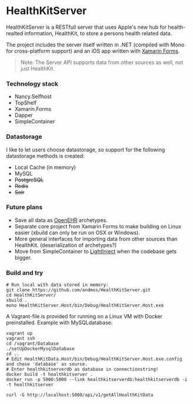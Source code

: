 HealthKitServer
===
HealthKitServer is a RESTfull server that uses Apple's new hub for health-realted information, HealthKit, to store a persons health related data.

The project includes the server itself written in .NET (compiled with Mono for cross-platform support) and an iOS app written with [Xamarin Forms](http://xamarin.com/forms).

>Note: The Server API supports data from other sources as well, not just HealthKit.  

### Technology stack
* Nancy.Selfhost
* TopShelf
* Xamarin.Forms
* Dapper
* SimpleContainer

### Datastorage

I like to let users choose datastorage, so support for the following datastorage methods is created:
* Local Cache (in memory)
* MySQL
* ~~PostgreSQL~~
* ~~Redis~~
* ~~Solr~~

### Future plans
* Save all data as [OpenEHR](http://www.openehr.org/) archetypes.
* Separate core project from Xamarin Forms to make building on Linux easier (xbuild can only be run on OSX or Windows).
* More general interfaces for importing data from other sources than HealthKit. (deserialization of archetypes?)
* Move from SimpleContainer to [LightInject](https://github.com/seesharper/LightInject) when the codebase gets bigger.

### Build and try

    # Run local with data stored in memory:  
    git clone https://github.com/andmos/HealthKitServer.git
    cd HealthKitServer/
    xbuild .
    mono HealthKitServer.Host/bin/Debug/HealthKitServer.Host.exe

A Vagrant-file is provided for running on a Linux VM with Docker preinstalled. Example with MySQLdatabase:

    vagrant up
    vagrant ssh
    cd /vagrant/Database
    ./setUpDockerMysqlDatabase
    cd ..
    # Edit HealthKitData.Host/bin/Debug/HealthKitServer.Host.exe.config and chose 'database' as source.
    # Enter healthkitserverdb as database in connectionstring!
    docker build -t healthkitserver .
    docker run -p 5000:5000 --link healthkitserverdb:healthkitserverdb -i -t healthkitserver

    curl -G http://localhost:5000/api/v1/getAllHealthKitData
